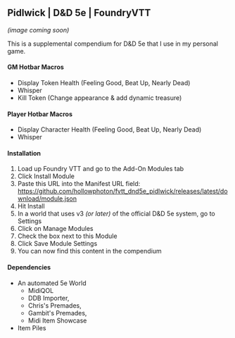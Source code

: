 ## Pidlwick | D&D 5e | FoundryVTT
_(image coming soon)_

This is a supplemental compendium for D&D 5e that I use in my personal game.

#### GM Hotbar Macros
- Display Token Health (Feeling Good, Beat Up, Nearly Dead)
- Whisper
- Kill Token (Change appearance & add dynamic treasure)

#### Player Hotbar Macros
- Display Character Health (Feeling Good, Beat Up, Nearly Dead)
- Whisper

#### Installation
 1. Load up Foundry VTT and go to the Add-On Modules tab
 2. Click Install Module
 3. Paste this URL into the Manifest URL field: https://github.com/hollowphoton/fvtt_dnd5e_pidlwick/releases/latest/download/module.json
 4. Hit Install
 5. In a world that uses v3 _(or later)_ of the official D&D 5e system, go to Settings
 6. Click on Manage Modules
 7. Check the box next to this Module
 8. Click Save Module Settings
 9. You can now find this content in the compendium

#### Dependencies
- An automated 5e World
  - MidiQOL
  - DDB Importer,
  - Chris's Premades,
  - Gambit's Premades,
  - Midi Item Showcase
- Item Piles
